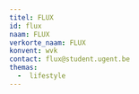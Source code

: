 ```yaml
---
titel: FLUX
id: flux
naam: FLUX
verkorte_naam: FLUX
konvent: wvk
contact: flux@student.ugent.be
themas:
  -  lifestyle
---
```

